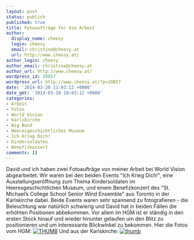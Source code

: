 ```yaml
---
layout: post
status: publish
published: true
title: Fotoaufträge für die Arbeit
author:
  display_name: cheesy
  login: cheesy
  email: christine@cheesy.at
  url: http://www.cheesy.at/
author_login: cheesy
author_email: christine@cheesy.at
author_url: http://www.cheesy.at/
wordpress_id: 20857
wordpress_url: http://www.cheesy.at/?p=20857
date: '2014-03-20 11:03:12 +0000'
date_gmt: '2014-03-20 10:03:12 +0000'
categories:
- Arbeit
- Fotos
- World Vision
- Karlskirche
- Big Band
- Heeresgeschichtliches Museum
- Ich Krieg Dich!
- Kindersoldaten
- Benefizkonzert
comments: []
---
```

David und ich haben zwei Fotoaufträge von meiner Arbeit bei World Vision abgearbeitet. Wir waren bei den beiden Events "Ich Krieg Dich!", eine Ausstellungseröffnung zum Thema Kindersoldaten im Heeresgeschichtlichen Museum, und einem Benefizkonzert des "St. Michael’s College School Senior Wind Ensemble" aus Toronto in der Karlskirche dabei.
Beide Events waren sehr spannend zu fotografieren - die Beleuchtung war natürlich schwierig und David hat in beiden Fällen die erhöhten Positionen abbekommen. Vor allem im HGM ist er ständig in den ersten Stock hinauf und wieder hinunter gelaufen um den Blitz zu positionieren und um interessante Blickwinkel zu bekommen.
Hier die Fotos vom HGM:
[![](http://www.cheesy.at/wp-content/uploads/THUMB.jpg "THUMB")](http://www.cheesy.at/fotos/arbeit/ich-krieg-dich/ "Ich Krieg Dich!")
Und aus der Karlskirche:
[![](http://www.cheesy.at/wp-content/uploads/thumb44.jpg "thumb")](http://www.cheesy.at/fotos/arbeit/benefizkonzert-karlskirche/ "Benefizkonzert Karlskirche")
